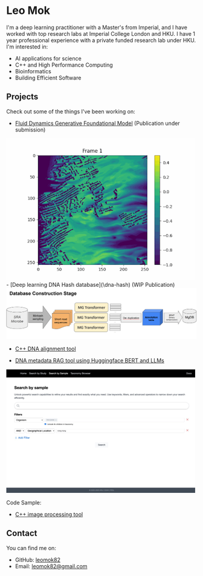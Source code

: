 # Leo Mok

I'm a deep learning practitioner with a Master's from Imperial, and I have worked with top research labs at Imperial College London and HKU. I have 1 year professional experience with a private funded research lab under HKU. 
I'm interested in:

- AI applications for science
- C++ and High Performance Computing
- Bioinformatics
- Building Efficient Software

## Projects

Check out some of the things I've been working on:
- [Fluid Dynamics Generative Foundational Model](/fluid-dynamics) (Publication under submission)
<img src="imgs/ai_x_gen.gif" alt="fluid" width="500"/>
- [Deep learning DNA Hash database](\dna-hash) (WIP Publication)
<img src="imgs/MgDB.png" alt="fluid" width="650"/>

- [C++ DNA alignment tool](\cpp-dna-alignment)

- [DNA metadata RAG tool using Huggingface BERT and LLMs](\dna-metadata-rag)
<img src="imgs/SRA Metadata Sample Search.jpeg" alt="fluid" width="500"/>

Code Sample:
- [C++ image processing tool](https://github.com/leomok82/ImageProcessing)

## Contact

You can find me on:

- GitHub: [leomok82](https://github.com/leomok82)
- Email: leomok82@gmail.com
